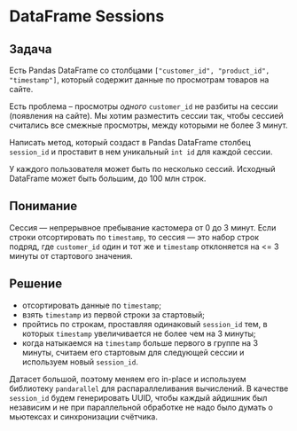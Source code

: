 # DataFrame Sessions

## Задача
Есть Pandas DataFrame со столбцами `["customer_id", "product_id", "timestamp"]`, который содержит данные по просмотрам товаров на сайте.

Есть проблема – просмотры *одного* `customer_id` не разбиты на сессии (появления на сайте). Мы хотим разместить сессии так, чтобы сессией считались все смежные просмотры, между которыми не более 3 минут.

Написать метод, который создаст в Pandas DataFrame столбец `session_id` и проставит в нем уникальный `int id` для каждой сессии.

У каждого пользователя может быть по несколько сессий. Исходный DataFrame может быть большим, до 100 млн строк.

## Понимание
Сессия — непрерывное пребывание кастомера от 0 до 3 минут. Если строки отсортировать по `timestamp`, то сессия — это набор строк подряд, где `customer_id` один и тот же и `timestamp` отклоняется на <= 3 минуты от стартового значения.

## Решение
- отсортировать данные по `timestamp`;
- взять `timestamp` из первой строки за стартовый;
- пройтись по строкам, проставляя одинаковый `session_id` тем, в которых `timestamp` увеличивается не более чем на 3 минуты;
- когда натыкаемся на `timestamp` больше первого в группе на 3 минуты, считаем его стартовым для следующей сессии и используем новый `session_id`.

Датасет большой, поэтому меняем его in-place и используем библиотеку `pandarallel` для распараллеливания вычислений. В качестве `session_id` будем генерировать UUID, чтобы каждый айдишник был независим и не при параллельной обработке не надо было думать о мьютексах и синхронизации счётчика.
